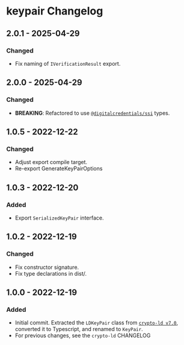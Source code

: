 # keypair Changelog

## 2.0.1 - 2025-04-29
### Changed
- Fix naming of `IVerificationResult` export.

## 2.0.0 - 2025-04-29
### Changed
- **BREAKING**: Refactored to use [`@digitalcredentials/ssi`](https://github.com/digitalcredentials/ssi)
  types.

## 1.0.5 - 2022-12-22
### Changed
- Adjust export compile target.
- Re-export GenerateKeyPairOptions

## 1.0.3 - 2022-12-20
### Added
- Export `SerializedKeyPair` interface.

## 1.0.2 - 2022-12-19
### Changed
- Fix constructor signature.
- Fix type declarations in dist/.

## 1.0.0 - 2022-12-19
### Added
- Initial commit. Extracted the `LDKeyPair` class from [`crypto-ld v7.0`](https://github.com/digitalbazaar/crypto-ld),
  converted it to Typescript, and renamed to `KeyPair`.
- For previous changes, see the `crypto-ld` CHANGELOG
